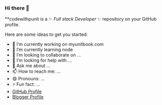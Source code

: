 ### Hi there 👋
**codewithpunit is a ✨ _Full stack Developer_ ✨ repository on your GitHub profile.

Here are some ideas to get you started:

- 🔭 I’m currently working on myunitbook.com 
- 🌱 I’m currently learning node
- 👯 I’m looking to collaborate on ...
- 🤔 I’m looking for help with ...
- 💬 Ask me about ...
- 📫 How to reach me: ...
- 😄 Pronouns: ...
- ⚡ Fun fact: ...
- <a href="https://codewithpunit.github.io" target="_blank">GitHub Profile</a>
- <a href="https://codewithpunit.blogspot.com" target="_blank">Blogger Profile</a>
